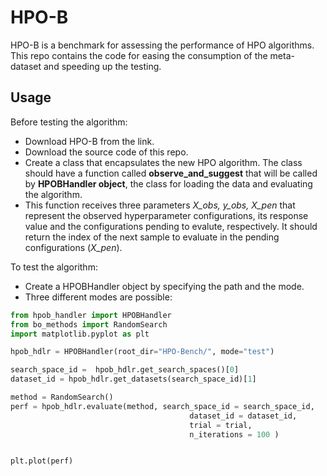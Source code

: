 # HPO-B
HPO-B is a benchmark for assessing the performance of HPO algorithms. This repo contains the code for easing the consumption of the meta-dataset and speeding up the testing. 

## Usage

Before testing the algorithm:

* Download HPO-B from the link.
* Download the source code of this repo.
* Create a class that encapsulates the new HPO algorithm. The class should have a function called **observe_and_suggest** that will be called by **HPOBHandler object**, the class for loading the data and evaluating the algorithm.
* This function receives three parameters *X_obs, y_obs, X_pen* that represent the observed hyperparameter configurations, its response value and the configurations pending to evalute, respectively. It should return the index of the next sample to evaluate in the pending configurations (*X_pen*).

To test the algorithm:

* Create a HPOBHandler object by specifying the path and the mode.
* Three different modes are possible:
 

```python
from hpob_handler import HPOBHandler
from bo_methods import RandomSearch
import matplotlib.pyplot as plt

hpob_hdlr = HPOBHandler(root_dir="HPO-Bench/", mode="test")

search_space_id =  hpob_hdlr.get_search_spaces()[0]
dataset_id = hpob_hdlr.get_datasets(search_space_id)[1]

method = RandomSearch()
perf = hpob_hdlr.evaluate(method, search_space_id = search_space_id, 
                                        dataset_id = dataset_id,
                                        trial = trial,
                                        n_iterations = 100 )


plt.plot(perf)


